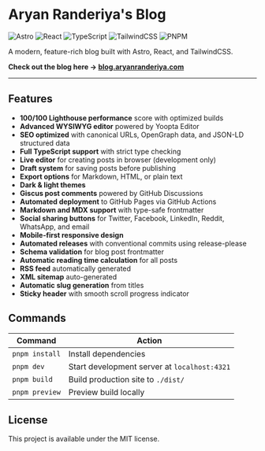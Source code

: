 # Aryan Randeriya's Blog

![Astro](https://img.shields.io/badge/Astro-BC52EE?&logo=astro&logoColor=white) ![React](https://img.shields.io/badge/React-20232A?&logo=react&logoColor=61DAFB) ![TypeScript](https://img.shields.io/badge/TypeScript-007ACC?&logo=typescript&logoColor=white) ![TailwindCSS](https://img.shields.io/badge/Tailwind_CSS-38B2AC?&logo=tailwind-css&logoColor=white) ![PNPM](https://img.shields.io/badge/pnpm-F69220?&logo=pnpm&logoColor=white)

A modern, feature-rich blog built with Astro, React, and TailwindCSS.

**Check out the blog here -> [blog.aryanranderiya.com](https://blog.aryanranderiya.com)**

---

## Features

- **100/100 Lighthouse performance** score with optimized builds
- **Advanced WYSIWYG editor** powered by Yoopta Editor
- **SEO optimized** with canonical URLs, OpenGraph data, and JSON-LD structured data
- **Full TypeScript support** with strict type checking
- **Live editor** for creating posts in browser (development only)
- **Draft system** for saving posts before publishing
- **Export options** for Markdown, HTML, or plain text
- **Dark & light themes**
- **Giscus post comments** powered by GitHub Discussions
- **Automated deployment** to GitHub Pages via GitHub Actions
- **Markdown and MDX support** with type-safe frontmatter
- **Social sharing buttons** for Twitter, Facebook, LinkedIn, Reddit, WhatsApp, and email
- **Mobile-first responsive design**
- **Automated releases** with conventional commits using release-please
- **Schema validation** for blog post frontmatter
- **Automatic reading time calculation** for all posts
- **RSS feed** automatically generated
- **XML sitemap** auto-generated
- **Automatic slug generation** from titles
- **Sticky header** with smooth scroll progress indicator

## Commands

| Command        | Action                                       |
| -------------- | -------------------------------------------- |
| `pnpm install` | Install dependencies                         |
| `pnpm dev`     | Start development server at `localhost:4321` |
| `pnpm build`   | Build production site to `./dist/`           |
| `pnpm preview` | Preview build locally                        |

## License

This project is available under the MIT license.

